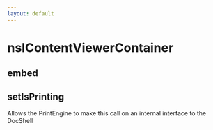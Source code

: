 ```yaml
---
layout: default
---
```


# nsIContentViewerContainer #

## embed ##

## setIsPrinting ##

Allows the PrintEngine to make this call on 
an internal interface to the DocShell

